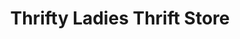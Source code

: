 ---
title: "Thrifty Ladies Thrift Store"
url: /dunkirk/thrifty-ladies-thrift-store/
shop: Gebrauchtwaren
---
